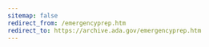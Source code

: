 ```yaml
---
sitemap: false 
redirect_from: /emergencyprep.htm 
redirect_to: https://archive.ada.gov/emergencyprep.htm 
---
```

